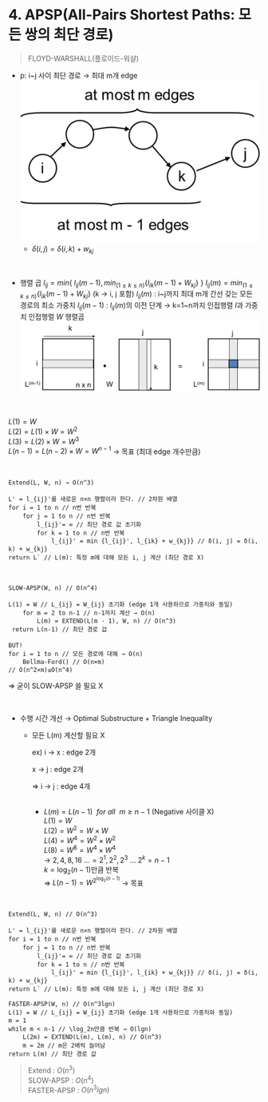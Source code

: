 # 4. APSP(All-Pairs Shortest Paths: 모든 쌍의 최단 경로)

> FLOYD-WARSHALL(플로이드-워샬)

- p: i~j 사이 최단 경로 → 최대 m개 edge
  ![](imgs/img01.png)
  - $δ(i, j) = δ(i, k) + w_{kj}$

<br>

- 행렬 곱
  $l_{ij}=min\{\ l_{ij}(m-1), min_{(1≤k≤n)}\{l_{ik}(m-1)+W_{kj}\}\ \}$
  $l_{ij}(m)=min_{(1≤k≤n)}\{l_{ik}(m-1)+W_{kj}\}$ (k → i, j 포함)
  $l_{ij}(m)$ : i~j까지 최대 m개 간선 갖는 모든 경로의 최소 가중치
  $l_{ij}(m-1)$ : $l_{ij}(m)$의 이전 단계
  → k=1~n까지 인접행렬 $l$과 가중치 인접행렬 $W$ 행렬곱
  ![](imgs/img02.png)

<br>

$L(1)=W$  
$L(2)=L(1)×W=W^2$  
$L(3)=L(2)×W=W^3$  
$L(n-1)=L(n-2)×W=W^{n-1}$ → 목표 (최대 edge 개수만큼)

<br>

```
Extend(L, W, n) → O(n^3)

L' = l_{ij}'를 새로운 n×n 행렬이라 한다. // 2차원 배열
for i = 1 to n // n번 반복
	for j = 1 to n // n번 반복
		l_{ij}'= ∞ // 최단 경로 값 초기화
		for k = 1 to n // n번 반복
			l_{ij}' = min {l_{ij}', l_{ik} + w_{kj}} // δ(i, j) = δ(i, k) + w_{kj}
return L` // L(m): 특정 m에 대해 모든 i, j 계산 (최단 경로 X)
```

<br>

```
SLOW-APSP(W, n) // O(n^4)

L(1) = W // L_{ij} = W_{ij} 초기화 (edge 1개 사용하므로 가중치와 동일)
	for m = 2 to n-1 // n-1까지 계산 → O(n)
		L(m) = EXTEND(L(m - 1), W, n) // O(n^3)
 return L(n-1) // 최단 경로 값

BUT!
for i = 1 to n // 모든 경로에 대해 → O(n)
	Bellma-Ford() // O(n×m)
// O(n^2×m)≤O(n^4)
```

⇒ 굳이 SLOW-APSP 쓸 필요 X

<br>

- 수행 시간 개선 → Optimal Substructure + Triangle Inequality

  - 모든 L(m) 계산할 필요 X

    ex) i → x : edge 2개

    x → j : edge 2개

    ⇒ i → j : edge 4개

      <br>

    - $L(m)=L(n-1)\ \ for\ all\ \ m ≥ n-1$ (Negative 사이클 X)  
      $L(1)=W$  
      $L(2)=W^2=W×W$  
      $L(4)=W^4=W^2×W^2$  
      $L(8)=W^8=W^4×W^4$  
      → $2, 4, 8, 16 \ ...=2^1, 2^2, 2^3 \ ...\ 2^k=n-1$  
      $k=\log_2(n-1)$만큼 반복  
      ⇒ $L(n-1)=W^{2^{\log_2(n-1)}}$ → 목표

<br>

```
Extend(L, W, n) // O(n^3)

L' = l_{ij}'를 새로운 n×n 행렬이라 한다. // 2차원 배열
for i = 1 to n // n번 반복
	for j = 1 to n // n번 반복
		l_{ij}'= ∞ // 최단 경로 값 초기화
		for k = 1 to n // n번 반복
			l_{ij}' = min {l_{ij}', l_{ik} + w_{kj}} // δ(i, j) = δ(i, k) + w_{kj}
return L` // L(m): 특정 m에 대해 모든 i, j 계산 (최단 경로 X)
```

```
FASTER-APSP(W, n) // O(n^3lgn)
L(1) = W // L_{ij} = W_{ij} 초기화 (edge 1개 사용하므로 가중치와 동일)
m = 1
while m < n-1 // \log_2n만큼 반복 → O(lgn)
	L(2m) = EXTEND(L(m), L(m), n) // O(n^3)
	m = 2m // m은 2배씩 늘어남
return L(m) // 최단 경로 값
```

> Extend : $O(n^3)$  
> SLOW-APSP : $O(n^4)$  
> FASTER-APSP : $O(n^3lgn)$
